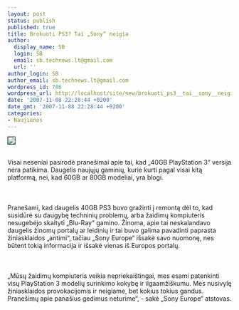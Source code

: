 ```yaml
---
layout: post
status: publish
published: true
title: Brokuoti PS3? Tai „Sony“ neigia
author:
  display_name: SB
  login: SB
  email: sb.technews.lt@gmail.com
  url: ''
author_login: SB
author_email: sb.technews.lt@gmail.com
wordpress_id: 786
wordpress_url: http://localhost/site/new/brokuoti_ps3__tai__sony__neigia/
date: '2007-11-08 22:28:44 +0200'
date_gmt: '2007-11-08 22:28:44 +0200'
categories:
- Naujienos
---
```

<div class="imgright"><img src="http://tbn0.google.com/images?q=tbn:t_-ZnznqZUxz1M:http://www.gamepro.com/sony/ps3/games/news/images/137968-1-1.jpg" border="1"></div>
<p><br>Visai neseniai pasirodė pranešimai apie tai, kad „40GB PlayStation 3“ versija nėra patikima. Daugelis naujųjų gaminių, kurie kurti pagal visai kitą platformą, nei, kad 60GB ar 80GB modeliai, yra blogi.<br />
<br><br />
<br>Pranešami, kad daugelis 40GB PS3 buvo gražinti į remontą dėl to, kad susidūrė su daugybę techninių problemų, arba žaidimų kompiuteris nesugebėjo skaityti „Blu-Ray“ gamino. Žinoma, apie tai neskalandavo daugelis žinomų portalų ar leidinių ir tai buvo galima pavadinti paprasta žiniasklaidos „antimi“, tačiau „Sony Europe“ išsakė savo nuomonę, nes būtent tokią informacija ir išsakė vienas iš Europos portalų.<br />
<br><br />
<br>„Mūsų žaidimų kompiuteris veikia nepriekaištingai, mes esami patenkinti visų PlayStation 3 modelių surinkimo kokybę ir ilgaamžiškumu. Mes nusivylę žiniasklaidos provokacijomis ir neigiame, bet kokius tokius gandus. Pranešimų apie panašius gedimus neturime“, - sakė „Sony Europe“ atstovas.<br />
<br></p>
